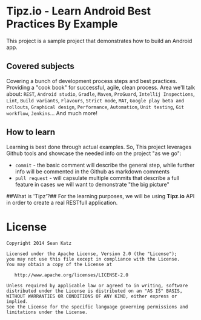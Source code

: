 Tipz.io - Learn Android Best Practices By Example
======================================

This project is a sample project that demonstrates how to build an Android app.

## Covered subjects ##
Covering a bunch of development process steps and best practices. Providing a "cook book" for successful, agile, clean process. Area we'll talk about: `REST`, `Android studio`, `Gradle`, `Maven`, `ProGuard`, `Intellij Inspections`, `Lint`, `Build variants`, `Flavours`, `Strict mode`, `MAT`, `Google play beta and rollouts`, `Graphical design`, `Performance`, `Automation`, `Unit testing`, `Git workflow`, `Jenkins`... And much more!

## How to learn ##
Learning is best done through actual examples. So, This project leverages Github tools and showcase the needed info on the project "as we go":
  - `commit` - the basic comment will describe the general step, while further info will be commented in the Github as markdown comments
  - `pull request` - will capsulate multiple commits that describe a full feature in cases we will want to demonstrate "the big picture"

##What is 'Tipz'?##
For the learning purposes, we will be using **Tipz.io** API in order to create a real RESTfull application.



License
=======

    Copyright 2014 Sean Katz

    Licensed under the Apache License, Version 2.0 (the "License");
    you may not use this file except in compliance with the License.
    You may obtain a copy of the License at

       http://www.apache.org/licenses/LICENSE-2.0

    Unless required by applicable law or agreed to in writing, software
    distributed under the License is distributed on an "AS IS" BASIS,
    WITHOUT WARRANTIES OR CONDITIONS OF ANY KIND, either express or implied.
    See the License for the specific language governing permissions and
    limitations under the License.
